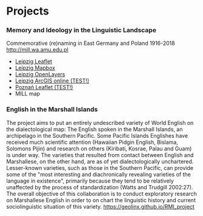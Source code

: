 # Projects

<H3> Memory and Ideology in the Linguistic Landscape </H3>
Commemorative (re)naming in East Germany and Poland 1916-2018
<a href="http://mill.wa.amu.edu.pl">http://mill.wa.amu.edu.pl</a>
<ul>
  <li><a href="https://geolinx.github.io/Leipzig_Leaflet">Leipzig Leaflet</a></li>
  <li><a href="https://geolinx.github.io/Leipzig_Mapbox">Leipzig Mapbox</a></li>
  <li><a href="https://geolinx.github.io/Leipzig_OpenLayers">Leipzig OpenLayers</a></li>
  <li><a href="https://arcg.is/0j8aXC">Leipzig ArcGIS online (TEST!)</a></li>
  <li><a href="https://geolinx.github.io/Poznan_no_zeros_Leaflet">Poznań Leaflet (TEST!)</a></li>
  <li> MILL map </li>
</ul>

<H3> English in the Marshall Islands </H3>
The project aims to put an entirely undescribed variety of World English on the dialectological map: The English spoken in the Marshall Islands, an archipelago in the Southern Pacific. Some Pacific Islands Englishes have received much scientific attention (Hawaiian Pidgin English, Bislama, Solomons Pijin) and research on others (Kiribati, Kosrae, Palau and Guam) is under way. The varieties that resulted from contact between English and Marshallese, on the other hand, are as of yet dialectologically unchartered. Lesser-known varieties, such as those in the Southern Pacific, can provide some of the "most interesting and diachronically revealing varieties of the language in existence", primarily because they tend to be relatively unaffected by the process of standardization (Watts and Trudgill 2002:27). The overall objective of this collaboration is to conduct exploratory research on Marshallese English in order to on chart the linguistic history and current sociolinguistic situation of this variety.
<a href="https://geolinx.github.io/RMI_project">https://geolinx.github.io/RMI_project</a>
